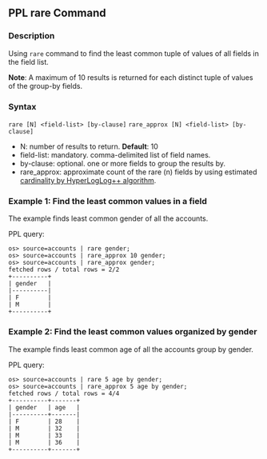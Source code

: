 ## PPL rare Command

### Description
Using ``rare`` command to find the least common tuple of values of all fields in the field list.

**Note**: A maximum of 10 results is returned for each distinct tuple of values of the group-by fields.

### Syntax
`rare [N] <field-list> [by-clause]`
`rare_approx [N] <field-list> [by-clause]`

* N: number of results to return. **Default**: 10
* field-list: mandatory. comma-delimited list of field names.
* by-clause: optional. one or more fields to group the results by.
* rare_approx: approximate count of the rare (n) fields by using estimated [cardinality by HyperLogLog++ algorithm](https://spark.apache.org/docs/3.5.2/sql-ref-functions-builtin.html).


### Example 1: Find the least common values in a field

The example finds least common gender of all the accounts.

PPL query:

    os> source=accounts | rare gender;
    os> source=accounts | rare_approx 10 gender;
    os> source=accounts | rare_approx gender;
    fetched rows / total rows = 2/2
    +----------+
    | gender   |
    |----------|
    | F        |
    | M        |
    +----------+


### Example 2: Find the least common values organized by gender

The example finds least common age of all the accounts group by gender.

PPL query:

    os> source=accounts | rare 5 age by gender;
    os> source=accounts | rare_approx 5 age by gender;
    fetched rows / total rows = 4/4
    +----------+-------+
    | gender   | age   |
    |----------+-------|
    | F        | 28    |
    | M        | 32    |
    | M        | 33    |
    | M        | 36    |
    +----------+-------+
